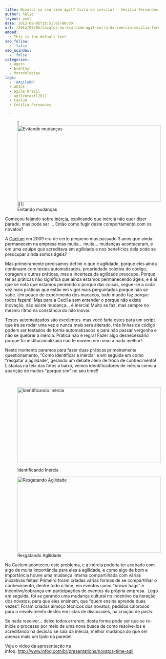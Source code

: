 ```yaml
---
title: Novatos no seu time ágil? Corra da inércia! – Cecilia Fernandes
author: helio
layout: post
date: 2012-09-05T19:51:01+00:00
url: /2012/09/05/novatos-no-seu-time-agil-corra-da-inercia-cecilia-fernandes/
embed:
  - This is the default text
seo_follow:
  - 'false'
seo_noindex:
  - 'false'
categories:
  - Ageis
  - Eventos
  - Metodologias
tags:
  - '#AgileBR'
  - AGILE
  - agile brazil
  - agilebrazil2012
  - Caelum
  - Cecilia Fernandes

---
```

<figure id="attachment_606" style="width: 470px" class="wp-caption aligncenter">[<img class="size-full wp-image-606" src="http://www.helmed.net/blog/wp-content/uploads/2012/09/corraDaInerciaCecilia.jpg" alt="Evitando mudanças" width="470" height="249" srcset="http://www.helmed.net/blog/wp-content/uploads/2012/09/corraDaInerciaCecilia.jpg 470w, http://www.helmed.net/blog/wp-content/uploads/2012/09/corraDaInerciaCecilia-300x158.jpg 300w" sizes="(max-width: 470px) 100vw, 470px" />][1]<figcaption class="wp-caption-text">Evitando mudanças</figcaption></figure> 

Começou falando sobre [inércia][2], explicando que inércia não quer dizer parado, mas pode ser … Então como fugir deste comportamento com os novatos?

A <a title="caelum" href="http://www.caelum.com.br/" target="_blank">Caelum</a> em 2009 era de certo pequeno mas passado 3 anos que ainda permanecem na empresa mas muita… muita… mudanças aconteceram, e em uma equipe que acreditava em agilidade e nos benefícios dela pode se preocupar ainda somos ágeis?

Mas primeiramente precisamos definir o que é agilidade, porque eles ainda continuam com testes automatizados, propriedade coletiva do código, coragem e outras práticas, mas a incerteza da agilidade preocupa. Porque ter as práticas não significa que ainda estamos permanecendo ágeis, e é ai que se nota que estamos perdendo o porque das coisas, segue-se a cada vez mais práticas que estão em vigor mais perguntados porque não se sabe. Um pouco do experimento dos macacos, todo mundo faz porque todos fazem!! Mas para a Cecilia sem entender o porque não existe inovação, não existe mudança… é inércia! Muito se faz, mas sempre no mesmo ritmo na constância do não inovar.

Testes automatizados são excelentes. mas você faria estes para um script que irá se rodar uma vez e nunca mais será alterado, três linhas de código podem ser testados de forma automatizados e para não passar vergonha e não se quebrar a inércia. Prática não é regra! Fazer algo desnecessário porque foi institucionalizada não te movem em rumo a nada melhor!

Neste momento paramos para fazer duas práticas primeiramente questionamento, &#8220;Como identificar a inércia&#8221; e em seguida em como &#8220;resgatar a agilidade&#8221;, gerando um debate alem de troca de conhecimento! Listadas na tela das fotos a baixo, vemos identificadores de inércia como a aparição de muitos &#8220;porque sim&#8221; no seu time!!

&nbsp;<figure id="attachment_607" style="width: 470px" class="wp-caption aligncenter">

[<img class="size-full wp-image-607" src="http://www.helmed.net/blog/wp-content/uploads/2012/09/identificandoInercia.jpg" alt="Identificando Inércia" width="470" height="249" srcset="http://www.helmed.net/blog/wp-content/uploads/2012/09/identificandoInercia.jpg 470w, http://www.helmed.net/blog/wp-content/uploads/2012/09/identificandoInercia-300x158.jpg 300w" sizes="(max-width: 470px) 100vw, 470px" />][3]<figcaption class="wp-caption-text">Identificando Inércia</figcaption></figure> <figure id="attachment_608" style="width: 470px" class="wp-caption aligncenter">[<img class="size-full wp-image-608" src="http://www.helmed.net/blog/wp-content/uploads/2012/09/resgatandoAgilidade.jpg" alt="Resgatando Agilidade" width="470" height="249" srcset="http://www.helmed.net/blog/wp-content/uploads/2012/09/resgatandoAgilidade.jpg 470w, http://www.helmed.net/blog/wp-content/uploads/2012/09/resgatandoAgilidade-300x158.jpg 300w" sizes="(max-width: 470px) 100vw, 470px" />][4]<figcaption class="wp-caption-text">Resgatando Agilidade</figcaption></figure> 

Na Caelum aconteceu este problema, e a inércia poderia ter acabado com algo de muita importância para eles a agilidade, e como algo de bom e importância houve uma mudança interna compartilhada com várias iniciativas feitas! Primeiro foram criadas várias formas de se compartilhar o conhecimento, dentre todo o time, em eventos como &#8220;brown bags&#8221; e incentivo/cobrança em participações de eventos da própria empresa.  Logo em seguida, foi se gerando uma mudança cultural no incentivo da iteração dos novatos, para que eles ensinem, que &#8220;quem ensina aprende duas vezes&#8221;. Foram criados almoço técnicos dos novatos, pedidos calorosos para o envolvimento destes em listas de discussões, na criação de posts.

Se nada resolver… deixe todos errarem, desta forma pode ser que se re-inicie o processo por meio de uma nova busca de como resolve-los e acreditando na decisão se saia da inércia, melhor mudança do que ser apenas mais um tijolo na parede!

Veja o vídeo da apresentação na infoq: <a title="Novatos no time Ágil" href="http://www.infoq.com/br/presentations/novatos-time-agil" target="_blank">http://www.infoq.com/br/presentations/novatos-time-agil</a>

&nbsp;

 [1]: http://www.helmed.net/blog/wp-content/uploads/2012/09/corraDaInerciaCecilia.jpg
 [2]: http://pt.wikipedia.org/wiki/In%C3%A9rcia "inércia"
 [3]: http://www.helmed.net/blog/wp-content/uploads/2012/09/identificandoInercia.jpg
 [4]: http://www.helmed.net/blog/wp-content/uploads/2012/09/resgatandoAgilidade.jpg